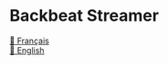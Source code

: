 # Backbeat Streamer
[🥖 Français](https://github.com/back-beat/streamer/blob/main/FR.md)  
[🥓 English](https://github.com/back-beat/streamer/blob/main/EN.md)
